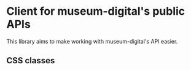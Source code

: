 # Client for museum-digital's public APIs

This library aims to make working with museum-digital's API easier.

## CSS classes


